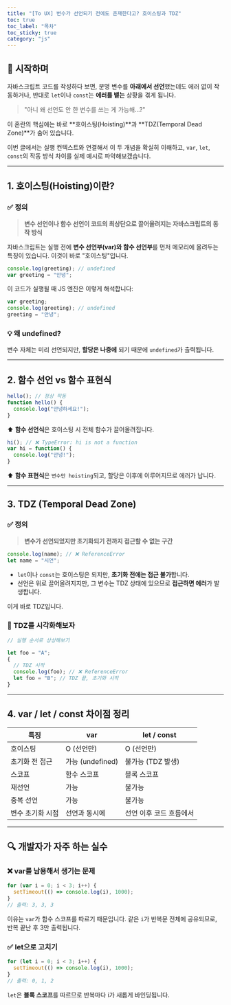 ```yaml
---
title: "[To UX] 변수가 선언되기 전에도 존재한다고? 호이스팅과 TDZ"  
toc: true
toc_label: "목차"
toc_sticky: true
category: "js"
---
```




## 🚀 시작하며

자바스크립트 코드를 작성하다 보면, 분명 변수를 **아래에서 선언**했는데도 에러 없이 작동하거나, 반대로 `let`이나 `const`는 **에러를 뱉는** 상황을 겪게 됩니다.

> "아니 왜 선언도 안 한 변수를 쓰는 게 가능해...?"

이 혼란의 핵심에는 바로 **호이스팅(Hoisting)**과 **TDZ(Temporal Dead Zone)**가 숨어 있습니다.

이번 글에서는 실행 컨텍스트와 연결해서 이 두 개념을 확실히 이해하고, `var`, `let`, `const`의 작동 방식 차이를 실제 예시로 파악해보겠습니다.

------

## 1. 호이스팅(Hoisting)이란?

### ✅ 정의

> **변수 선언이나 함수 선언이 코드의 최상단으로 끌어올려지는 자바스크립트의 동작 방식**

자바스크립트는 실행 전에 **변수 선언부(var)와 함수 선언부**를 먼저 메모리에 올려두는 특징이 있습니다. 이것이 바로 "호이스팅"입니다.

```javascript
console.log(greeting); // undefined
var greeting = "안녕";
```

이 코드가 실행될 때 JS 엔진은 이렇게 해석합니다:

```javascript
var greeting;
console.log(greeting); // undefined
greeting = "안녕";
```

### 💡 왜 undefined?

변수 자체는 미리 선언되지만, **할당은 나중에** 되기 때문에 `undefined`가 출력됩니다.

------

## 2. 함수 선언 vs 함수 표현식

```javascript
hello(); // 정상 작동
function hello() {
  console.log("안녕하세요!");
}
```

⬆️ **함수 선언식**은 호이스팅 시 전체 함수가 끌어올려집니다.

```javascript
hi(); // ❌ TypeError: hi is not a function
var hi = function() {
  console.log("안녕!");
}
```

⬆️ **함수 표현식**은 `변수만 hoisting`되고, 할당은 이후에 이루어지므로 에러가 납니다.

------

## 3. TDZ (Temporal Dead Zone)

### ✅ 정의

> **변수가 선언되었지만 초기화되기 전까지 접근할 수 없는 구간**

```javascript
console.log(name); // ❌ ReferenceError
let name = "시언";
```

- `let`이나 `const`는 호이스팅은 되지만, **초기화 전에는 접근 불가**합니다.
- 선언은 위로 끌어올려지지만, 그 변수는 TDZ 상태에 있으므로 **접근하면 에러**가 발생합니다.

이게 바로 TDZ입니다.

### 📌 TDZ를 시각화해보자

```javascript
// 실행 순서로 상상해보기

let foo = "A";
{
  // TDZ 시작
  console.log(foo); // ❌ ReferenceError
  let foo = "B"; // TDZ 끝, 초기화 시작
}
```

------

## 4. var / let / const 차이점 정리

| 특징             | var              | let / const             |
| ---------------- | ---------------- | ----------------------- |
| 호이스팅         | O (선언만)       | O (선언만)              |
| 초기화 전 접근   | 가능 (undefined) | 불가능 (TDZ 발생)       |
| 스코프           | 함수 스코프      | 블록 스코프             |
| 재선언           | 가능             | 불가능                  |
| 중복 선언        | 가능             | 불가능                  |
| 변수 초기화 시점 | 선언과 동시에    | 선언 이후 코드 흐름에서 |

------

## 🔍 개발자가 자주 하는 실수

### ❌ var를 남용해서 생기는 문제

```javascript
for (var i = 0; i < 3; i++) {
  setTimeout(() => console.log(i), 1000);
}
// 출력: 3, 3, 3
```

이유는 `var`가 함수 스코프를 따르기 때문입니다. 같은 `i`가 반복문 전체에 공유되므로, 반복 끝난 후 3만 출력됩니다.

### ✅ let으로 고치기

```javascript
for (let i = 0; i < 3; i++) {
  setTimeout(() => console.log(i), 1000);
}
// 출력: 0, 1, 2
```

`let`은 **블록 스코프**를 따르므로 반복마다 i가 새롭게 바인딩됩니다.

